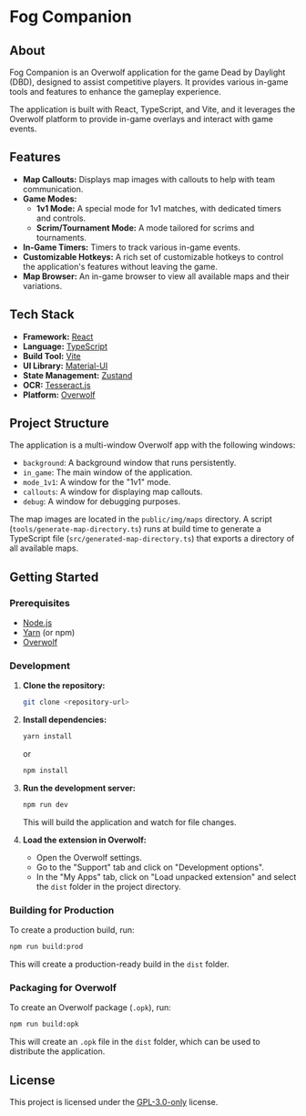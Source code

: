 # Fog Companion

## About

Fog Companion is an Overwolf application for the game Dead by Daylight (DBD), designed to assist competitive players. It provides various in-game tools and features to enhance the gameplay experience.

The application is built with React, TypeScript, and Vite, and it leverages the Overwolf platform to provide in-game overlays and interact with game events.

## Features

- **Map Callouts:** Displays map images with callouts to help with team communication.
- **Game Modes:**
  - **1v1 Mode:** A special mode for 1v1 matches, with dedicated timers and controls.
  - **Scrim/Tournament Mode:** A mode tailored for scrims and tournaments.
- **In-Game Timers:** Timers to track various in-game events.
- **Customizable Hotkeys:** A rich set of customizable hotkeys to control the application's features without leaving the game.
- **Map Browser:** An in-game browser to view all available maps and their variations.

## Tech Stack

- **Framework:** [React](https://reactjs.org/)
- **Language:** [TypeScript](https://www.typescriptlang.org/)
- **Build Tool:** [Vite](https://vitejs.dev/)
- **UI Library:** [Material-UI](https://mui.com/)
- **State Management:** [Zustand](https://github.com/pmndrs/zustand)
- **OCR:** [Tesseract.js](https://tesseract.projectnaptha.com/)
- **Platform:** [Overwolf](https://overwolf.com/)

## Project Structure

The application is a multi-window Overwolf app with the following windows:

- `background`: A background window that runs persistently.
- `in_game`: The main window of the application.
- `mode_1v1`: A window for the "1v1" mode.
- `callouts`: A window for displaying map callouts.
- `debug`: A window for debugging purposes.

The map images are located in the `public/img/maps` directory. A script (`tools/generate-map-directory.ts`) runs at build time to generate a TypeScript file (`src/generated-map-directory.ts`) that exports a directory of all available maps.

## Getting Started

### Prerequisites

- [Node.js](https://nodejs.org/)
- [Yarn](https://yarnpkg.com/) (or npm)
- [Overwolf](https://www.overwolf.com/app/Overwolf-Overwolf)

### Development

1.  **Clone the repository:**
    ```bash
    git clone <repository-url>
    ```
2.  **Install dependencies:**
    ```bash
    yarn install
    ```
    or
    ```bash
    npm install
    ```
3.  **Run the development server:**
    ```bash
    npm run dev
    ```
    This will build the application and watch for file changes.

4.  **Load the extension in Overwolf:**
    - Open the Overwolf settings.
    - Go to the "Support" tab and click on "Development options".
    - In the "My Apps" tab, click on "Load unpacked extension" and select the `dist` folder in the project directory.

### Building for Production

To create a production build, run:

```bash
npm run build:prod
```

This will create a production-ready build in the `dist` folder.

### Packaging for Overwolf

To create an Overwolf package (`.opk`), run:

```bash
npm run build:opk
```

This will create an `.opk` file in the `dist` folder, which can be used to distribute the application.

## License

This project is licensed under the [GPL-3.0-only](LICENSE) license.
